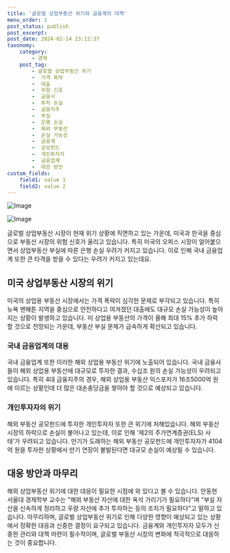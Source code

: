```yaml
---
title: '글로벌 상업부동산 위기와 금융계의 대책'
menu_order: 1
post_status: publish
post_excerpt: 
post_date: 2024-02-14 23:12:37
taxonomy:
    category:
        - 경제
    post_tag:
        - 글로벌 상업부동산 위기
        -  가격 폭락
        -  대출
        -  위험 신호
        -  금융사
        -  투자 손실
        -  금융지주
        -  부실
        -  은행 손실
        -  해외 부동산
        -  손실 가능성
        -  금융계
        -  공모펀드
        -  개인투자자
        -  금융업계
        -  대응 방안
custom_fields:
    field1: value 1
    field2: value 2
---
```


![Image](https://imgnews.pstatic.net/image/020/2024/02/14/0003547758_001_20240214042901032.jpg?type=w647)

![Image](https://imgnews.pstatic.net/image/020/2024/02/14/0003547758_002_20240214042901074.jpg?type=w647)

글로벌 상업부동산 시장이 현재 위기 상황에 직면하고 있는 가운데, 미국과 한국을 중심으로 부동산 시장의 위험 신호가 울리고 있습니다. 특히 미국의 오피스 시장이 얼어붙으면서 상업부동산 부실에 따른 은행 손실 우려가 커지고 있습니다. 이로 인해 국내 금융업계 또한 큰 타격을 받을 수 있다는 우려가 커지고 있는데요.
## 미국 상업부동산 시장의 위기
미국의 상업용 부동산 시장에서는 가격 폭락이 심각한 문제로 부각되고 있습니다. 특히 뉴욕 맨해튼 지역을 중심으로 안전하다고 여겨졌던 대출에도 대규모 손실 가능성이 높아지는 상황이 발생하고 있습니다. 미 상업용 부동산의 가격이 올해 최대 15% 추가 하락할 것으로 전망되는 가운데, 부동산 부실 문제가 급속하게 확산되고 있습니다.
### 국내 금융업계의 대응
국내 금융업계 또한 이러한 해외 상업용 부동산 위기에 노출되어 있습니다. 국내 금융사들이 해외 상업용 부동산에 대규모로 투자한 결과, 수십조 원의 손실 가능성이 우려되고 있습니다. 특히 4대 금융지주의 경우, 해외 상업용 부동산 익스포저가 16조5000억 원에 이르는 상황인데 더 많은 대손충당금을 쌓아야 할 것으로 예상되고 있습니다.
### 개인투자자의 위기
해외 부동산 공모펀드에 투자한 개인투자자 또한 큰 위기에 처해있습니다. 해외 부동산 시장의 하락으로 손실이 불어나고 있는데, 이로 인해 '제2의 주가연계증권(ELS) 사태'가 우려되고 있습니다. 만기가 도래하는 해외 부동산 공모펀드에 개인투자자가 4104억 원을 투자한 상황에서 만기 연장이 불발된다면 대규모 손실이 예상될 수 있습니다.
## 대응 방안과 마무리
해외 상업부동산 위기에 대한 대응이 필요한 시점에 와 있다고 볼 수 있습니다. 안동현 서울대 경제학부 교수는 "해외 부동산 자산에 대한 옥석 가리기가 필요하다"며 "부실 자산을 신속하게 정리하고 우량 자산에 추가 투자하는 등의 조치가 필요하다"고 말하고 있습니다.
마무리하며, 글로벌 상업부동산 위기로 인해 다양한 영향이 예상되고 있는 상황에서 정확한 대응과 신중한 결정이 요구되고 있습니다. 금융계와 개인투자자 모두가 신중한 관리와 대책 마련이 필수적이며, 글로벌 부동산 시장의 변화에 적극적으로 대응하는 것이 중요합니다.
